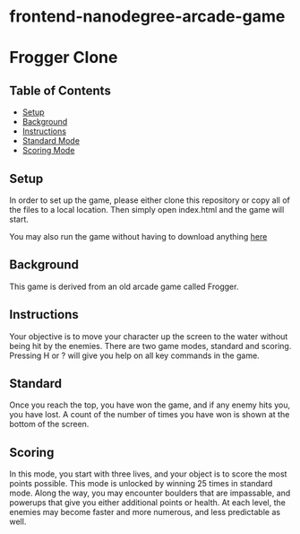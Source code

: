 frontend-nanodegree-arcade-game
===============================

# Frogger Clone

## Table of Contents

* [Setup](#setup)
* [Background](#background)
* [Instructions](#instructions)
* [Standard Mode](#standard)
* [Scoring Mode](#scoring)

## Setup
In order to set up the game, please either clone this repository or copy all of the files to a local location. Then simply open index.html and the game will start.

You may also run the game without having to download anything [here](https://velcromagnon.github.io/frontend-nanodegree-arcade-game/)

## Background
This game is derived from an old arcade game called Frogger.

## Instructions

Your objective is to move your character up the screen to the water without being hit by the enemies. There are two game modes, standard and scoring.
Pressing H or ? will give you help on all key commands in the game.

## Standard
Once you reach the top, you have won the game, and if any enemy hits you, you have lost. A count
of the number of times you have won is shown at the bottom of the screen.

## Scoring
In this mode, you start with three lives, and your object is to score the most points possible.
This mode is unlocked by winning 25 times in standard mode.
Along the way, you may encounter boulders that are impassable, and powerups that give you either
additional points or health. At each level, the enemies may become faster and more numerous, and
less predictable as well.